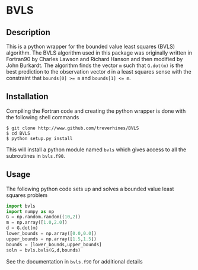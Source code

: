 # BVLS

## Description
This is a python wrapper for the bounded value least squares (BVLS) 
algorithm.  The BVLS algorithm used in this package was originally 
written in Fortran90 by Charles Lawson and Richard Hanson and then 
modified by John Burkardt.  The algorithm finds the vector `m` such 
that `G.dot(m)` is the best prediction to the observation vector `d` 
in a least squares sense with the constraint that `bounds[0] >= m` and 
`bounds[1] <= m`.

## Installation
Compiling the Fortran code and creating the python wrapper is done 
with the following shell commands
``` 
$ git clone http://www.github.com/treverhines/BVLS 
$ cd BVLS 
$ python setup.py install 
``` 
This will install a python module named `bvls` which gives access to 
all the subroutines in `bvls.f90`.

## Usage
The following python code sets up and solves a bounded value least 
squares problem
```python
import bvls
import numpy as np
G = np.random.random((10,2))
m = np.array([1.0,2.0])
d = G.dot(m)    
lower_bounds = np.array([0.0,0.0])
upper_bounds = np.array([1.5,1.5])
bounds = [lower_bounds,upper_bounds]
soln = bvls.bvls(G,d,bounds)
```
See the documentation in `bvls.f90` for additional details
